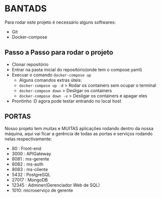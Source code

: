 <h1>BANTADS</h1>

Para rodar este projeto é necessário alguns softwares:
- Git
- Docker-compose

<h2>Passo a Passo para rodar o projeto</h2>

- Clonar repositório
- Entrar na pasta inicial do repositório(onde tem o compose.yaml)
- Execuar o comando `docker-compose up`
    - Alguns comandos extras úteis:
    - `docker-compose up -d` > Rodar os containers sem ocupar o terminal
    - `docker-compose down` > Desligar os containers
    - `docker-compose down -v` > Desligar os containers e apagar eles
- Prontinho :D agora pode testar entrando no local host


 <h2>PORTAS</h2>
 Nosso projeto tem muitas e MUITAS aplicações rodando dentro da nossa máquina, aqui vai ficar a gerência de todas as portas e serviços rodando nelas respectivamente:


 - 80 : Front-end
 - 3000 : APIGateway
 - 8081 : ms-gerente
 - 8082 : ms-auth
 - 8083 : ms-cliente
 - 5432 : PostgreSQL
 - 27017 : MongoDB
 - 12345 : Adminer(Gerenciador Web de SQL)
 - 1010: microserviço de gerente

